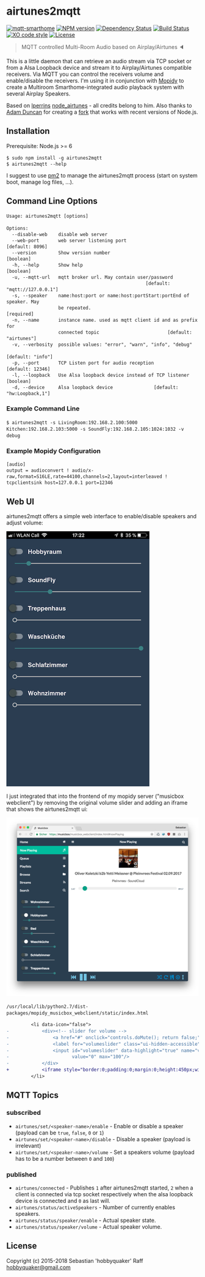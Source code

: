 # airtunes2mqtt

[![mqtt-smarthome](https://img.shields.io/badge/mqtt-smarthome-blue.svg)](https://github.com/mqtt-smarthome/mqtt-smarthome)
[![NPM version](https://badge.fury.io/js/airtunes2mqtt.svg)](http://badge.fury.io/js/airtunes2mqtt)
[![Dependency Status](https://img.shields.io/gemnasium/hobbyquaker/airtunes2mqtt.svg?maxAge=2592000)](https://gemnasium.com/github.com/hobbyquaker/airtunes2mqtt)
[![Build Status](https://travis-ci.org/hobbyquaker/airtunes2mqtt.svg?branch=master)](https://travis-ci.org/hobbyquaker/airtunes2mqtt)
[![XO code style](https://img.shields.io/badge/code_style-XO-5ed9c7.svg)](https://github.com/sindresorhus/xo)
[![License][mit-badge]][mit-url]

> MQTT controlled Multi-Room Audio based on Airplay/Airtunes 🔈

This is a little daemon that can retrieve an audio stream via TCP socket or from a Alsa Loopback device and stream it 
to Airplay/Airtunes compatible receivers. Via MQTT you can control the receivers volume and enable/disable the 
receivers. I'm using it in conjunction with [Mopidy](https://www.mopidy.com/) to create a Multiroom Smarthome-integrated
audio playback system with several Airplay Speakers.

Based on [lperrins](https://github.com/lperrin) [node_airtunes](https://github.com/lperrin/node_airtunes) - all credits 
belong to him. Also thanks to [Adam Duncan](https://github.com/microadam) for creating a 
[fork](https://github.com/microadam/node_airtunes) that works with recent versions of Node.js.


## Installation

Prerequisite: Node.js >= 6

```
$ sudo npm install -g airtunes2mqtt
$ airtunes2mqtt --help
```

I suggest to use [pm2](http://pm2.keymetrics.io/) to manage the airtunes2mqtt process (start on system boot, manage log 
files, ...).


## Command Line Options

```
Usage: airtunes2mqtt [options]

Options:
  --disable-web    disable web server
  --web-port       web server listening port                     [default: 8096]
  --version        Show version number                                 [boolean]
  -h, --help       Show help                                           [boolean]
  -u, --mqtt-url   mqtt broker url. May contain user/password
                                                   [default: "mqtt://127.0.0.1"]
  -s, --speaker    name:host:port or name:host:portStart:portEnd of speaker. May
                   be repeated.                                       [required]
  -n, --name       instance name. used as mqtt client id and as prefix for
                   connected topic                         [default: "airtunes"]
  -v, --verbosity  possible values: "error", "warn", "info", "debug"
                                                               [default: "info"]
  -p, --port       TCP Listen port for audio reception          [default: 12346]
  -l, --loopback   Use Alsa loopback device instead of TCP listener    [boolean]
  -d, --device     Alsa loopback device               [default: "hw:Loopback,1"]
```


### Example Command Line

`$ airtunes2mqtt -s LivingRoom:192.168.2.100:5000 Kitchen:192.168.2.103:5000 -s SoundFly:192.168.2.105:1024:1032 -v debug`

### Example Mopidy Configuration

```
[audio]
output = audioconvert ! audio/x-raw,format=S16LE,rate=44100,channels=2,layout=interleaved ! tcpclientsink host=127.0.0.1 port=12346
```


## Web UI

airtunes2mqtt offers a simple web interface to enable/disable speakers and adjust volume:

![webapp](docs/ui.jpg)

I just integrated that into the frontend of my mopidy server ("musicbox webclient") by removing the original
volume slider and adding an iframe that shows the airtunes2mqtt ui:

![musicbox](docs/musicbox.png)

`/usr/local/lib/python2.7/dist-packages/mopidy_musicbox_webclient/static/index.html`

```diff
         <li data-icon="false">
-            <div><!-- slider for volume -->
-                <a href="#" onclick="controls.doMute(); return false;"><span title="Toggle mute"><i id="mutebt" class="fa fa-volume-up"></i></span></a>
-                <label for="volumeslider" class="ui-hidden-accessible">Volume</label>
-                <input id="volumeslider" data-highlight="true" name="volumeslider" data-mini="true" type="range" min="0"
-                       value="0" max="100"/>
-            </div>
+            <iframe style="border:0;padding:0;margin:0;height:450px;width:240px;" src="http://192.168.2.100:8096/ui/index.html"></iframe>
         </li>
```


## MQTT Topics

### subscribed

* `airtunes/set/<speaker-name>/enable` - Enable or disable a speaker (payload can be `true`, `false`, `0` or `1`)
* `airtunes/set/<speaker-name>/disable` - Disable a speaker (payload is irrelevant)
* `airtunes/set/<speaker-name>/volume` - Set a speakers volume (payload has to be a number between `0` and `100`)

### published

* `airtunes/connected` - Publishes `1` after airtunes2mqtt started, `2` when a client is connected via tcp socket 
respectively when the alsa loopback device is connected and `0` as last will.
* `airtunes/status/activeSpeakers` - Number of currently enables speakers.
* `airtunes/status/speaker/enable` - Actual speaker state.
* `airtunes/status/speaker/volume` - Actual speaker volume.

## License

Copyright (c) 2015-2018 Sebastian 'hobbyquaker' Raff <hobbyquaker@gmail.com>

[mit-badge]: https://img.shields.io/badge/License-MIT-blue.svg?style=flat
[mit-url]: LICENSE

